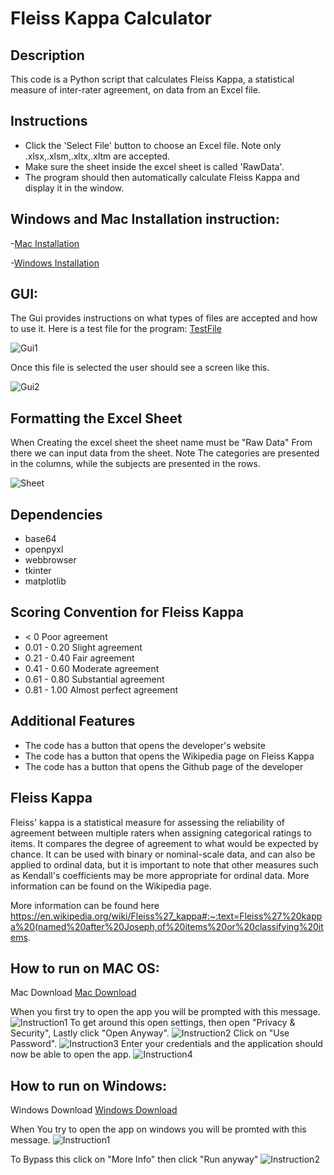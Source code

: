 
# Fleiss Kappa Calculator

## Description
This code is a Python script that calculates Fleiss Kappa, a statistical measure of inter-rater agreement, on data from an Excel file.

## Instructions
- Click the 'Select File' button to choose an Excel file. Note only .xlsx,.xlsm,.xltx,.xltm are accepted.
- Make sure the sheet inside the excel sheet is called 'RawData'.
- The program should then automatically calculate Fleiss Kappa and display it in the window.



## Windows and Mac Installation instruction:
-[Mac Installation](https://github.com/Christian-TechUCM/Fleiss-Kappa#how-to-run-on-mac-os)

-[Windows Installation](https://github.com/Christian-TechUCM/Fleiss-Kappa#how-to-run-on-mac-os)

## GUI:
The Gui provides instructions on what types of files are accepted and how to use it. 
Here is a test file for the program: [TestFile](https://github.com/Christian-TechUCM/Fleiss-Kappa/raw/main/Fleiss'kappa/Assests/TestFiles/TestSheet.xlsx)


![Gui1](Fleiss'kappa/Assests/ScreenShots/App/1.png)

Once this file is selected the user should see a screen like this.

![Gui2](Fleiss'kappa/Assests/ScreenShots/App/2.png)

## Formatting the Excel Sheet
When Creating the excel sheet the sheet name must be "Raw Data"
From there we can input data from the sheet.
Note The categories are presented in the columns, while the subjects are presented in the rows. 

![Sheet](Fleiss'kappa/Assests/TestFiles/Sheet.png)


## Dependencies
- base64
- openpyxl
- webbrowser
- tkinter
- matplotlib

## Scoring Convention for Fleiss Kappa
- < 0 Poor agreement
- 0.01 - 0.20 Slight agreement
- 0.21 - 0.40 Fair agreement
- 0.41 - 0.60 Moderate agreement
- 0.61 - 0.80 Substantial agreement
- 0.81 - 1.00 Almost perfect agreement

## Additional Features
- The code has a button that opens the developer's website
- The code has a button that opens the Wikipedia page on Fleiss Kappa
- The code has a button that opens the Github page of the developer


## Fleiss Kappa

Fleiss' kappa is a statistical measure for assessing the reliability of agreement between multiple raters when assigning categorical ratings to items. It compares the degree of agreement to what would be expected by chance. It can be used with binary or nominal-scale data, and can also be applied to ordinal data, but it is important to note that other measures such as Kendall's coefficients may be more appropriate for ordinal data. More information can be found on the Wikipedia page.

More information can be found here
https://en.wikipedia.org/wiki/Fleiss%27_kappa#:~:text=Fleiss%27%20kappa%20(named%20after%20Joseph,of%20items%20or%20classifying%20items.

## How to run on MAC OS: 

Mac Download
[Mac Download](https://github.com/Christian-TechUCM/Fleiss-Kappa/raw/main/Fleiss'kappa/MacOS/dist/Fleiss'Kappa.zip)

When you first try to open the app you will be prompted with this message. 
![Instruction1](Fleiss'kappa/Assests/ScreenShots/Mac/1.png)
  To get around this open settings, then open "Privacy & Security", Lastly click "Open Anyway".
![Instruction2](Fleiss'kappa/Assests/ScreenShots/Mac/2.png)
Click on "Use Password".
![Instruction3](Fleiss'kappa/Assests/ScreenShots/Mac/3.png)
Enter your credentials and the application should now be able to open the app.
![Instruction4](Fleiss'kappa/Assests/ScreenShots/Mac/4.png)



## How to run on Windows: 

Windows Download
[Windows Download](https://github.com/Christian-TechUCM/Fleiss-Kappa/raw/main/Fleiss'kappa/Windows/output/Fleiss'Kappa.exe)

When You try to open the app on windows you will be promted with this message. 
![Instruction1](Fleiss'kappa/Assests/ScreenShots/Win/1.png)

To Bypass this click on "More Info" then click "Run anyway"
![Instruction2](Fleiss'kappa/Assests/ScreenShots/Win/2.png)